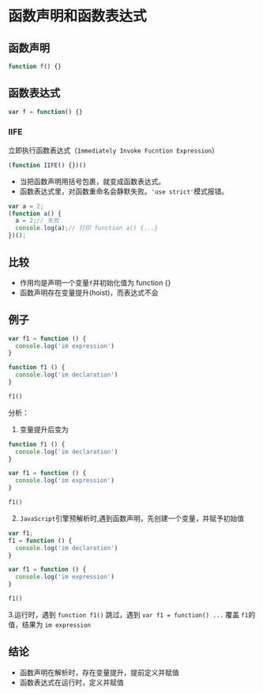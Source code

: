 # 函数声明和函数表达式
## 函数声明
```javascript
function f() {}
```

## 函数表达式
```javascript
var f = function() {}
```

### IIFE
立即执行函数表达式（`Immediately Invoke Fucntion Expression`）
```js
(function IIFE() {})()
```

* 当把函数声明用括号包裹，就变成函数表达式。
* 函数表达式里，对函数重命名会静默失败。`'use strict'`模式报错。

```js
var a = 2;
(function a() {
  a = 2;// 失败
  console.log(a);// 打印 function a() {...}
})();
```

## 比较
* 作用均是声明一个变量`f`并初始化值为 function {}
* 函数声明存在变量提升(hoist)，而表达式不会

## 例子
```javascript
var f1 = function () {
  console.log('im expression')
}

function f1 () {
  console.log('im declaration')
}

f1()
```

分析：
1.  变量提升后变为
```javascript
function f1 () {
  console.log('im declaration')
}

var f1 = function () {
  console.log('im expression')
}

f1()
```
2.  `JavaScript`引擎预解析时,遇到函数声明，先创建一个变量，并赋予初始值
```javascript
var f1;
f1 = function () {
  console.log('im declaration')
}

var f1 = function () {
  console.log('im expression')
}

f1()
```

3.运行时，遇到 `function f1()` 跳过，遇到 `var f1 = function() ...` 覆盖 `f1`的值，结果为 `im expression`

## 结论
* 函数声明在解析时，存在变量提升，提前定义并赋值
* 函数表达式在运行时，定义并赋值

